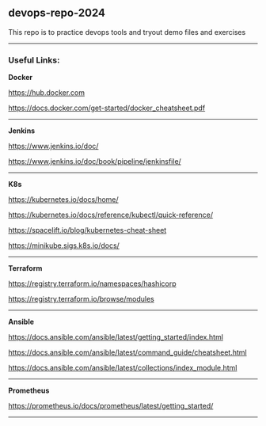 ## devops-repo-2024

This repo is to practice devops tools and tryout demo files and exercises

---
### Useful Links:

**Docker**

https://hub.docker.com

https://docs.docker.com/get-started/docker_cheatsheet.pdf

---
**Jenkins**

https://www.jenkins.io/doc/

https://www.jenkins.io/doc/book/pipeline/jenkinsfile/

---
**K8s**

https://kubernetes.io/docs/home/

https://kubernetes.io/docs/reference/kubectl/quick-reference/

https://spacelift.io/blog/kubernetes-cheat-sheet

https://minikube.sigs.k8s.io/docs/

---
**Terraform**

https://registry.terraform.io/namespaces/hashicorp

https://registry.terraform.io/browse/modules

---
**Ansible**

https://docs.ansible.com/ansible/latest/getting_started/index.html

https://docs.ansible.com/ansible/latest/command_guide/cheatsheet.html

https://docs.ansible.com/ansible/latest/collections/index_module.html

---

**Prometheus**

https://prometheus.io/docs/prometheus/latest/getting_started/

---
